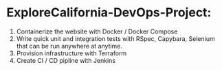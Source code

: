 # ExploreCalifornia-DevOps-Project:
1. Containerize the website with Docker / Docker Compose
2. Write quick unit and integration tests with RSpec, Capybara, Selenium that can be run anywhere at anytime.
3. Provision infrastructure with Terraform
4. Create CI / CD pipline with Jenkins
